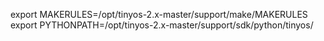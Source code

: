 export MAKERULES=/opt/tinyos-2.x-master/support/make/MAKERULES
export PYTHONPATH=/opt/tinyos-2.x-master/support/sdk/python/tinyos/

